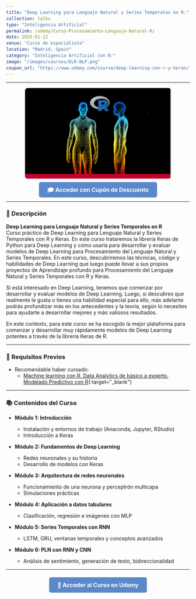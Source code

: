 ```yaml
---
title: "Deep Learning para Lenguaje Natural y Series Temporales en R."
collection: talks
type: "Inteligencia Artificial"
permalink: /udemy/Curso-Procesamiento-Lenguaje-Natural-R/
date: 2025-01-12
venue: "Curso de especialista"
location: "Madrid, Spain"
category: "Inteligencia Artificial con R:"
image: "/images/courses/DLR-NLP.png"
coupon_url: "https://www.udemy.com/course/deep-learning-con-r-y-keras/?couponCode=MAR_2025"
---
```


<!-- ✅ Structured Data for SEO -->
<script type="application/ld+json">
{
  "@context": "https://schema.org",
  "@type": "Course",
  "name": "Deep Learning para Lenguaje Natural y Series Temporales en R",
  "description": "Curso avanzado de Deep Learning con Keras y R, centrado en Procesamiento de Lenguaje Natural (PLN) y Series Temporales usando RNN, GRU, LSTM y más.",
  "provider": {
    "@type": "Organization",
    "name": "Udemy",
    "sameAs": "https://www.udemy.com"
  },
  "educationalCredentialAwarded": "Certificado de finalización",
  "inLanguage": "es",
  "url": "https://www.udemy.com/course/deep-learning-con-r-y-keras/?couponCode=MAR_2025",
  "image": "{{ site.url }}/images/courses/DLR-NLP.png"
}
</script>

<style>
.boton-udemy {
  background-color: #5a88c9;
  color: white;
  padding: 0.75em 1.5em;
  text-decoration: none !important;
  font-weight: bold;
  border-radius: 5px;
  font-size: 1.1em;
  transition: background-color 0.3s ease;
}
.boton-udemy:hover {
  background-color: #4e7abf;
  text-decoration: none !important;
}
.page__taxonomy {
  display: none !important;
}
</style>

---

<div style="text-align: center;">
  <img src="/images/courses/DLR-NLP.png" alt="Curso Deep Learning con R" width="400" style="border-radius: 8px; border: 1px solid #ccc; margin-bottom: 1rem;">
</div>

<div style="text-align: center; margin-bottom: 1rem;">
  <a href="https://www.udemy.com/course/deep-learning-con-r-y-keras/?couponCode=MAR_2025" target="_blank" class="boton-udemy">
    🎓 Acceder con Cupón de Descuento
  </a>
</div>

---

### 📘 Descripción

**Deep Learning para Lenguaje Natural y Series Temporales en R**  
Curso práctico de Deep Learning para Lenguaje Natural y Series Temporales con R y Keras. En este curso trataremos la librería Keras de Python para Deep Learning y cómo usarla para desarrollar y evaluar modelos de Deep Learning para Procesamiento del Lenguaje Natural y Series Temporales. En este curso, descubriremos las técnicas, código y habilidades de Deep Learning que luego puede llevar a sus propios proyectos de Aprendizaje profundo para Procesamiento del Lenguaje Natural y Series Temporales con R y Keras. 

Si está interesado en Deep Learning, tenemos que comenzar por desarrollar y evaluar modelos de Deep Learning. Luego, si descubres que realmente le gusta o tienes una habilidad especial para ello, más adelante podrás profundizar más en los antecedentes y la teoría, según lo necesites para ayudarte a desarrollar mejores y más valiosos resultados.

En este contexto, para este curso se ha escogido la mejor plataforma para comenzar y desarrollar muy rápidamente modelos de Deep Learning potentes a través de la librería Keras de R.

---

  ### 🧠 Requisitos Previos

- Recomendable haber cursado:
  - [Machine learning con R. Data Analytics de básico a experto. Modelado Predictivo con R](https://www.udemy.com/course/machine-learning-con-r-data-analytics/?couponCode=MAR_2025){:target="_blank"}


---

### 📚 Contenidos del Curso

- **Módulo 1: Introducción**
  - Instalación y entornos de trabajo (Anaconda, Jupyter, RStudio)
  - Introducción a Keras
  
- **Módulo 2: Fundamentos de Deep Learning**
  - Redes neuronales y su historia
  - Desarrollo de modelos con Keras

- **Módulo 3: Arquitectura de redes neuronales**
  - Funcionamiento de una neurona y perceptrón multicapa
  - Simulaciones prácticas

- **Módulo 4: Aplicación a datos tabulares**
  - Clasificación, regresión e imágenes con MLP

- **Módulo 5: Series Temporales con RNN**
  - LSTM, GRU, ventanas temporales y conceptos avanzados

- **Módulo 6: PLN con RNN y CNN**
  - Análisis de sentimiento, generación de texto, bidireccionalidad

---

<div style="text-align: center; margin-top: 2rem;">
  <a href="https://www.udemy.com/course/deep-learning-con-r-y-keras/?couponCode=MAR_2025" target="_blank" class="boton-udemy">
    🚀 Acceder al Curso en Udemy
  </a>
</div>
